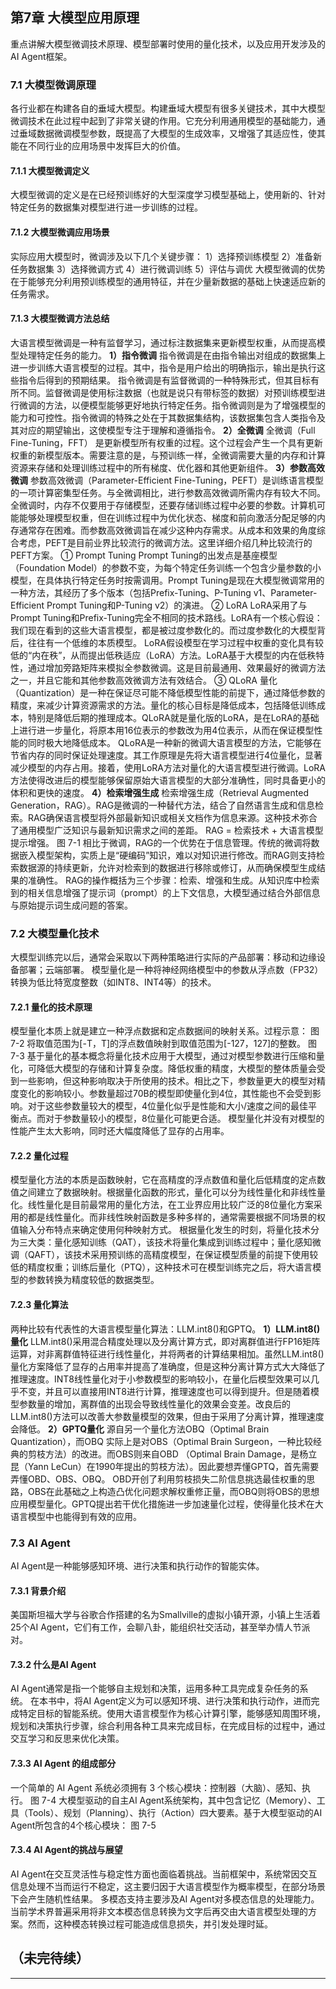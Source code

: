 ## 第7章 大模型应用原理
重点讲解大模型微调技术原理、模型部署时使用的量化技术，以及应用开发涉及的AI Agent框架。
### 7.1 大模型微调原理
各行业都在构建各自的垂域大模型。构建垂域大模型有很多关键技术，其中大模型微调技术在此过程中起到了非常关键的作用。它充分利用通用模型的基础能力，通过垂域数据微调模型参数，既提高了大模型的生成效率，又增强了其适应性，使其能在不同行业的应用场景中发挥巨大的价值。
#### 7.1.1 大模型微调定义
大模型微调的定义是在已经预训练好的大型深度学习模型基础上，使用新的、针对特定任务的数据集对模型进行进一步训练的过程。
#### 7.1.2 大模型微调应用场景
实际应用大模型时，微调涉及以下几个关键步骤：
1）选择预训练模型
2）准备新任务数据集
3）选择微调方式
4）进行微调训练
5）评估与调优
大模型微调的优势在于能够充分利用预训练模型的通用特征，并在少量新数据的基础上快速适应新的任务需求。
#### 7.1.3 大模型微调方法总结
大语言模型微调是一种有监督学习，通过标注数据集来更新模型权重，从而提高模型处理特定任务的能力。
**1）指令微调**
指令微调是在由指令输出对组成的数据集上进一步训练大语言模型的过程。其中，指令是用户给出的明确指示，输出是执行这些指令后得到的预期结果。
指令微调是有监督微调的一种特殊形式，但其目标有所不同。监督微调是使用标注数据（也就是说只有带标签的数据）对预训练模型进行微调的方法，以便模型能够更好地执行特定任务。指令微调则是为了增强模型的能力和可控性。指令微调的特殊之处在于其数据集结构，该数据集包含人类指令及其对应的期望输出，这使模型专注于理解和遵循指令。
**2）全微调**
全微调（Full Fine-Tuning，FFT） 是更新模型所有权重的过程。这个过程会产生一个具有更新权重的新模型版本。需要注意的是，与预训练一样，全微调需要大量的内存和计算资源来存储和处理训练过程中的所有梯度、优化器和其他更新组件。
**3）参数高效微调**
参数高效微调（Parameter-Efficient Fine-Tuning，PEFT）是训练语言模型的一项计算密集型任务。与全微调相比，进行参数高效微调所需内存有较大不同。全微调时，内存不仅要用于存储模型，还要存储训练过程中必要的参数。计算机可能能够处理模型权重，但在训练过程中为优化状态、梯度和前向激活分配足够的内存通常存在困难。而参数高效微调旨在减少这种内存需求。从成本和效果的角度综合考虑，PEFT是目前业界比较流行的微调方法。这里详细介绍几种比较流行的PEFT方案。
① Prompt Tuning
Prompt Tuning的出发点是基座模型（Foundation Model）的参数不变，为每个特定任务训练一个包含少量参数的小模型，在具体执行特定任务时按需调用。Prompt Tuning是现在大模型微调常用的一种方法，其经历了多个版本（包括Prefix-Tuning、P-Tuning v1、Parameter-Efficient Prompt Tuning和P-Tuning v2）的演进。
② LoRA
LoRA采用了与Prompt Tuning和Prefix-Tuning完全不相同的技术路线。LoRA有一个核心假设：我们现在看到的这些大语言模型，都是被过度参数化的。而过度参数化的大模型背后，往往有一个低维的本质模型。
LoRA假设模型在学习过程中权重的变化具有较低的“内在秩”，从而提出低秩适应（LoRA）方法。LoRA基于大模型的内在低秩特性，通过增加旁路矩阵来模拟全参数微调。这是目前最通用、效果最好的微调方法之一，并且它能和其他参数高效微调方法有效结合。
③ QLoRA
量化（Quantization）是一种在保证尽可能不降低模型性能的前提下，通过降低参数的精度，来减少计算资源需求的方法。量化的核心目标是降低成本，包括降低训练成本，特别是降低后期的推理成本。QLoRA就是量化版的LoRA，是在LoRA的基础上进行进一步量化，将原本用16位表示的参数改为用4位表示，从而在保证模型性能的同时极大地降低成本。
QLoRA是一种新的微调大语言模型的方法，它能够在节省内存的同时保证处理速度。其工作原理是先将大语言模型进行4位量化，显著减少模型的内存占用。接着，使用LoRA方法对量化的大语言模型进行微调。LoRA方法使得改进后的模型能够保留原始大语言模型的大部分准确性，同时具备更小的体积和更快的速度。
**4）检索增强生成**
检索增强生成（Retrieval Augmented Generation，RAG）。RAG是微调的一种替代方法，结合了自然语言生成和信息检索。RAG确保语言模型将外部最新知识或相关文档作为信息来源。这种技术弥合了通用模型广泛知识与最新知识需求之间的差距。
RAG = 检索技术 + 大语言模型提示增强。
图 7-1
相比于微调，RAG的一个优势在于信息管理。传统的微调将数据嵌入模型架构，实质上是“硬编码”知识，难以对知识进行修改。而RAG则支持检索数据源的持续更新，允许对检索到的数据进行移除或修订，从而确保模型生成结果的准确性。
RAG的操作概括为三个步骤：检索、增强和生成。从知识库中检索到的相关信息增强了提示词（prompt）的上下文信息，大模型通过结合外部信息与原始提示词生成问题的答案。
### 7.2 大模型量化技术
大模型训练完以后，通常会采取以下两种策略进行实际的产品部署：移动和边缘设备部署；云端部署。
模型量化是一种将神经网络模型中的参数从浮点数（FP32）转换为低比特宽度整数（如INT8、INT4等）的技术。
#### 7.2.1 量化的技术原理
模型量化本质上就是建立一种浮点数据和定点数据间的映射关系。过程示意：
图 7-2
将取值范围为[-T，T]的浮点数值映射到取值范围为[-127，127]的整数。
图 7-3
基于量化的基本概念将量化技术应用于大模型，通过对模型参数进行压缩和量化，可降低大模型的存储和计算复杂度。降低权重的精度，大模型的整体质量会受到一些影响，但这种影响取决于所使用的技术。相比之下，参数量更大的模型对精度变化的影响较小。参数量超过70B的模型即使量化到4位，其性能也不会受到影响。对于这些参数量较大的模型，4位量化似乎是性能和大小/速度之间的最佳平衡点。而对于参数量较小的模型，8位量化可能更合适。
模型量化并没有对模型的性能产生太大影响，同时还大幅度降低了显存的占用率。
#### 7.2.2 量化过程
模型量化方法的本质是函数映射，它在高精度的浮点数值和量化后低精度的定点数值之间建立了数据映射。根据量化函数的形式，量化可以分为线性量化和非线性量化。线性量化是目前最常用的量化方法，在工业界应用比较广泛的8位量化方案采用的都是线性量化。而非线性映射函数是多种多样的，通常需要根据不同场景的权值输入分布特点来确定使用何种映射方式。
根据量化发生的时刻，将量化技术分为三大类：量化感知训练（QAT），该技术将量化集成到训练过程中；量化感知微调（QAFT），该技术采用预训练的高精度模型，在保证模型质量的前提下使用较低的精度权重；训练后量化（PTQ），这种技术可在模型训练完之后，将大语言模型的参数转换为精度较低的数据类型。
#### 7.2.3 量化算法
两种比较有代表性的大语言模型量化算法：LLM.int8()和GPTQ。
**1）LLM.int8()量化**
LLM.int8()采用混合精度处理以及分离计算方式，即对离群值进行FP16矩阵运算，对非离群值特征进行线性量化，并将两者的计算结果相加。虽然LLM.int8()量化方案降低了显存的占用率并提高了准确度，但是这种分离计算方式大大降低了推理速度。INT8线性量化对于小参数模型的影响较小，在量化后模型效果可以几乎不变，并且可以直接用INT8进行计算，推理速度也可以得到提升。但是随着模型参数量的增加，离群值的出现会导致线性量化的效果会变差。改良后的LLM.int8()方法可以改善大参数量模型的效果，但由于采用了分离计算，推理速度会降低。
**2）GPTQ量化**
源自另一个量化方法OBQ（Optimal Brain Quantization），而OBQ 实际上是对OBS（Optimal Brain Surgeon，一种比较经典的剪枝方法）的改进。而OBS则来自OBD （Optimal Brain Damage，是杨立昆（Yann LeCun）在1990年提出的剪枝方法）。因此要想弄懂GPTQ，首先需要弄懂OBD、OBS、OBQ。
OBD开创了利用剪枝损失二阶信息挑选最佳权重的思路，OBS在此基础之上构造凸优化问题求解权重修正量，而OBQ则将OBS的思想应用模型量化。GPTQ提出若干优化措施进一步加速量化过程，使得量化技术在大语言模型中也能得到有效的应用。
### 7.3 AI Agent
AI Agent是一种能够感知环境、进行决策和执行动作的智能实体。
#### 7.3.1 背景介绍
美国斯坦福大学与谷歌合作搭建的名为Smallville的虚拟小镇开源，小镇上生活着25个AI Agent，它们有工作，会聊八卦，能组织社交活动，甚至举办情人节派对。
#### 7.3.2 什么是AI Agent
AI Agent通常是指一个能够自主规划和决策，运用多种工具完成复杂任务的系统。
在本书中，将AI Agent定义为可以感知环境、进行决策和执行动作，进而完成特定目标的智能系统。使用大语言模型作为核心计算引擎，能够感知周围环境，规划和决策执行步骤，综合利用各种工具来完成目标，在完成目标的过程中，通过交互学习和反思来优化决策。
#### 7.3.3 AI Agent 的组成部分
一个简单的 AI Agent 系统必须拥有 3 个核心模块：控制器（大脑）、感知、执行。
图 7-4
大模型驱动的自主AI Agent系统架构，其中包含记忆（Memory）、工具（Tools）、规划（Planning）、执行（Action）四大要素。基于大模型驱动的AI Agent所包含的4个核心模块：
图 7-5
#### 7.3.4 AI Agent的挑战与展望
AI Agent在交互灵活性与稳定性方面也面临着挑战。当前框架中，系统常因交互信息处理不当而运行不稳定，这主要归因于大语言模型作为概率模型，在部分场景下会产生随机性结果。
多模态支持主要涉及AI Agent对多模态信息的处理能力。当前学术界普遍采用将非文本模态信息转换为文字后再交由大语言模型处理的方案。然而，这种模态转换过程可能造成信息损失，并引发处理时延。

## （未完待续）
---
